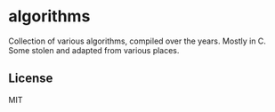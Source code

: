 # algorithms

Collection of various algorithms, compiled over the years. Mostly in C.
Some stolen and adapted from various places.

## License

MIT
